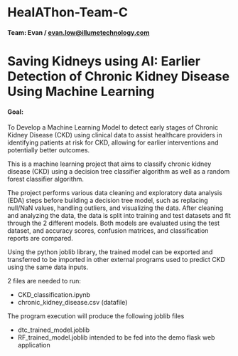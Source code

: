 # HealAThon-Team-C
#### Team: Evan / evan.low@illumetechnology.com

# Saving Kidneys using AI: Earlier Detection of Chronic Kidney Disease Using Machine Learning

#### Goal: 
To Develop a Machine Learning Model to detect early stages of Chronic Kidney Disease (CKD) using clinical data to assist healthcare providers in identifying patients at risk for CKD, allowing for earlier interventions and potentially better outcomes.

<p>
This is a machine learning project that aims to classify chronic kidney disease (CKD) using a decision tree classifier algorithm as well as a random forest classifier algorithm. 
</p>
   
<p>
The project performs various data cleaning and exploratory data analysis (EDA) steps before building a decision tree model, such as replacing null/NaN values, handling outliers, and visualizing the data. After cleaning and analyzing the data, the data is split into training and test datasets and fit through the 2 different models. Both models are evaluated using the test dataset, and accuracy scores, confusion matrices, and classification reports are compared.
</p>
<p>
Using the python joblib library, the trained model can be exported and transferred to be imported in other external programs used to predict CKD using the same data inputs.
</p>


2 files are needed to run: 
- CKD_classification.ipynb
- chronic_kidney_disease.csv (datafile)



The program execution will produce the following joblib files
- dtc_trained_model.joblib
- RF_trained_model.joblib
intended to be fed into the demo flask web application
